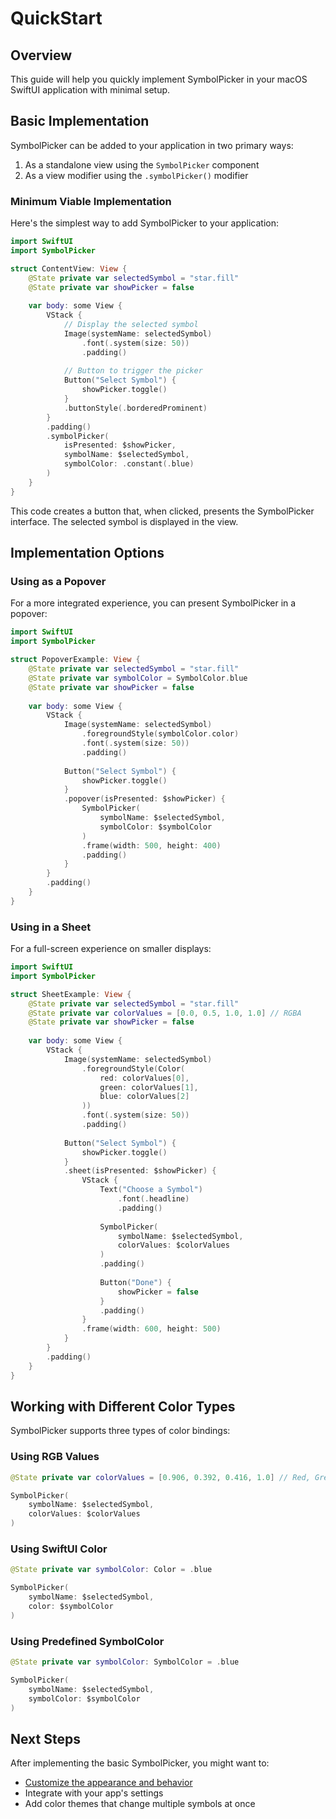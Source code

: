 # QuickStart

## Overview

This guide will help you quickly implement SymbolPicker in your macOS SwiftUI application with minimal setup.

## Basic Implementation

SymbolPicker can be added to your application in two primary ways:
1. As a standalone view using the `SymbolPicker` component
2. As a view modifier using the `.symbolPicker()` modifier

### Minimum Viable Implementation

Here's the simplest way to add SymbolPicker to your application:

```swift
import SwiftUI
import SymbolPicker

struct ContentView: View {
    @State private var selectedSymbol = "star.fill"
    @State private var showPicker = false
    
    var body: some View {
        VStack {
            // Display the selected symbol
            Image(systemName: selectedSymbol)
                .font(.system(size: 50))
                .padding()
            
            // Button to trigger the picker
            Button("Select Symbol") {
                showPicker.toggle()
            }
            .buttonStyle(.borderedProminent)
        }
        .padding()
        .symbolPicker(
            isPresented: $showPicker,
            symbolName: $selectedSymbol,
            symbolColor: .constant(.blue)
        )
    }
}
```

This code creates a button that, when clicked, presents the SymbolPicker interface. The selected symbol is displayed in the view.

## Implementation Options

### Using as a Popover

For a more integrated experience, you can present SymbolPicker in a popover:

```swift
import SwiftUI
import SymbolPicker

struct PopoverExample: View {
    @State private var selectedSymbol = "star.fill"
    @State private var symbolColor = SymbolColor.blue
    @State private var showPicker = false
    
    var body: some View {
        VStack {
            Image(systemName: selectedSymbol)
                .foregroundStyle(symbolColor.color)
                .font(.system(size: 50))
                .padding()
            
            Button("Select Symbol") {
                showPicker.toggle()
            }
            .popover(isPresented: $showPicker) {
                SymbolPicker(
                    symbolName: $selectedSymbol,
                    symbolColor: $symbolColor
                )
                .frame(width: 500, height: 400)
                .padding()
            }
        }
        .padding()
    }
}
```

### Using in a Sheet

For a full-screen experience on smaller displays:

```swift
import SwiftUI
import SymbolPicker

struct SheetExample: View {
    @State private var selectedSymbol = "star.fill"
    @State private var colorValues = [0.0, 0.5, 1.0, 1.0] // RGBA
    @State private var showPicker = false
    
    var body: some View {
        VStack {
            Image(systemName: selectedSymbol)
                .foregroundStyle(Color(
                    red: colorValues[0],
                    green: colorValues[1],
                    blue: colorValues[2]
                ))
                .font(.system(size: 50))
                .padding()
            
            Button("Select Symbol") {
                showPicker.toggle()
            }
            .sheet(isPresented: $showPicker) {
                VStack {
                    Text("Choose a Symbol")
                        .font(.headline)
                        .padding()
                    
                    SymbolPicker(
                        symbolName: $selectedSymbol,
                        colorValues: $colorValues
                    )
                    .padding()
                    
                    Button("Done") {
                        showPicker = false
                    }
                    .padding()
                }
                .frame(width: 600, height: 500)
            }
        }
        .padding()
    }
}
```

## Working with Different Color Types

SymbolPicker supports three types of color bindings:

### Using RGB Values

```swift
@State private var colorValues = [0.906, 0.392, 0.416, 1.0] // Red, Green, Blue, Alpha

SymbolPicker(
    symbolName: $selectedSymbol,
    colorValues: $colorValues
)
```

### Using SwiftUI Color

```swift
@State private var symbolColor: Color = .blue

SymbolPicker(
    symbolName: $selectedSymbol,
    color: $symbolColor
)
```

### Using Predefined SymbolColor

```swift
@State private var symbolColor: SymbolColor = .blue

SymbolPicker(
    symbolName: $selectedSymbol,
    symbolColor: $symbolColor
)
```

## Next Steps

After implementing the basic SymbolPicker, you might want to:
- [Customize the appearance and behavior](Customization.md)
- Integrate with your app's settings
- Add color themes that change multiple symbols at once

